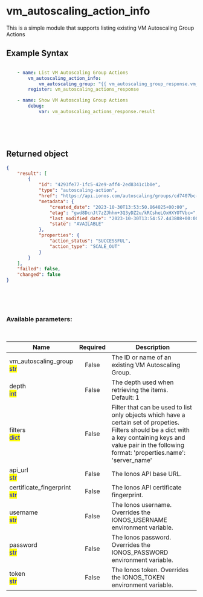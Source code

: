 # vm_autoscaling_action_info

This is a simple module that supports listing existing VM Autoscaling Group Actions

## Example Syntax


```yaml

    - name: List VM Autoscaling Group Actions
        vm_autoscaling_action_info:
            vm_autoscaling_group: "{{ vm_autoscaling_group_response.vm_autoscaling_group.id }}"
        register: vm_autoscaling_actions_response

    - name: Show VM Autoscaling Group Actions
        debug:
            var: vm_autoscaling_actions_response.result

```

&nbsp;

&nbsp;
## Returned object
```json
{
    "result": [
        {
            "id": "4293fe77-1fc5-42e9-aff4-2ed8341c1b0e",
            "type": "autoscaling-action",
            "href": "https://api.ionos.com/autoscaling/groups/cd7407bc-54ff-4dcb-bf0e-6c2f7fa45c66/actions/4293fe77-1fc5-42e9-aff4-2ed8341c1b0e",
            "metadata": {
                "created_date": "2023-10-30T13:53:50.864025+00:00",
                "etag": "gwd8DcnJt7zZJhhm+3Q3yDZ2u/kRCsheLOxHXYOTVbc=",
                "last_modified_date": "2023-10-30T13:54:57.443808+00:00",
                "state": "AVAILABLE"
            },
            "properties": {
                "action_status": "SUCCESSFUL",
                "action_type": "SCALE_OUT"
            }
        }
    ],
    "failed": false,
    "changed": false
}

```

&nbsp;

&nbsp;
### Available parameters:
&nbsp;

<table data-full-width="true">
  <thead>
    <tr>
      <th width="22.8vw">Name</th>
      <th width="10.8vw" align="center">Required</th>
      <th>Description</th>
    </tr>
  </thead>
  <tbody>
  <tr>
  <td>vm_autoscaling_group<br/><mark style="color:blue;">str</mark></td>
  <td align="center">False</td>
  <td>The ID or name of an existing VM Autoscaling Group.</td>
  </tr>
  <tr>
  <td>depth<br/><mark style="color:blue;">int</mark></td>
  <td align="center">False</td>
  <td>The depth used when retrieving the items.<br />Default: 1</td>
  </tr>
  <tr>
  <td>filters<br/><mark style="color:blue;">dict</mark></td>
  <td align="center">False</td>
  <td>Filter that can be used to list only objects which have a certain set of propeties. Filters should be a dict with a key containing keys and value pair in the following format: 'properties.name': 'server_name'</td>
  </tr>
  <tr>
  <td>api_url<br/><mark style="color:blue;">str</mark></td>
  <td align="center">False</td>
  <td>The Ionos API base URL.</td>
  </tr>
  <tr>
  <td>certificate_fingerprint<br/><mark style="color:blue;">str</mark></td>
  <td align="center">False</td>
  <td>The Ionos API certificate fingerprint.</td>
  </tr>
  <tr>
  <td>username<br/><mark style="color:blue;">str</mark></td>
  <td align="center">False</td>
  <td>The Ionos username. Overrides the IONOS_USERNAME environment variable.</td>
  </tr>
  <tr>
  <td>password<br/><mark style="color:blue;">str</mark></td>
  <td align="center">False</td>
  <td>The Ionos password. Overrides the IONOS_PASSWORD environment variable.</td>
  </tr>
  <tr>
  <td>token<br/><mark style="color:blue;">str</mark></td>
  <td align="center">False</td>
  <td>The Ionos token. Overrides the IONOS_TOKEN environment variable.</td>
  </tr>
  </tbody>
</table>
